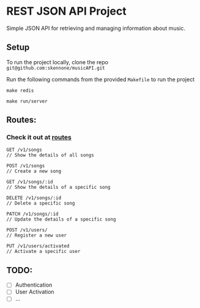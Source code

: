 # REST JSON API Project
Simple JSON API for retrieving and managing information about music.

## Setup
To run the project locally, clone the repo
`git@github.com:skennone/musicAPI.git`

Run the following commands from the provided `Makefile` to run the project

`make redis`

`make run/server`

## Routes:
### Check it out at [routes](./cmd/api/routes.go)
```
GET /v1/songs
// Show the details of all songs

POST /v1/songs
// Create a new song

GET /v1/songs/:id
// Show the details of a specific song

DELETE /v1/songs/:id
// Delete a specific song

PATCH /v1/songs/:id
// Update the details of a specific song

POST /v1/users/
// Register a new user

PUT /v1/users/activated
// Activate a specific user
```

## TODO:
- [ ] Authentication
- [ ] User Activation
- [ ] ...
